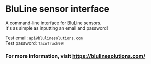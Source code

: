 # BluLine sensor interface
A command-line interface for BluLine sensors.<br>It's as simple as inputting an email and password!

Test email: `api@blulinesolutions.com`<br>Test password: `TacoTruck99!`

### For more information, visit https://blulinesolutions.com/
